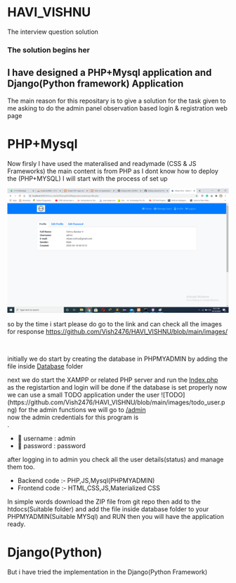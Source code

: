 # HAVI_VISHNU
The interview question solution 


### The solution begins her
## I have designed a PHP+Mysql application and Django(Python framework) Application

The main reason for this repositary is to give a solution for the task given to me asking to do the admin panel observation based login & registration web page  

# PHP+Mysql
Now firsly I have used the materalised and readymade (CSS & JS Frameworks)
the main content is from PHP as I dont know how to deploy the (PHP+MYSQL) I will start with the process of set up

![ADMIN PROFILE](https://github.com/Vish2476/HAVI_VISHNU/blob/main/images/admin_profile.png?raw=true)

so by the time i start please do go to the link and can check all the images for response https://github.com/Vish2476/HAVI_VISHNU/blob/main/images/

<br>

initially we do start by creating the database in PHPMYADMIN by adding the file inside <a href="https://github.com/Vish2476/HAVI_VISHNU/blob/main/database/">Database</a> folder 
</hr>
next we do start the XAMPP or related PHP server and run the <a href="https://github.com/Vish2476/HAVI_VISHNU/blob/main/index.php">Index.php</a><br>
as the registartion and login will be done if the database is set properly now we can use a small TODO application under the user 
![TODO](https://github.com/Vish2476/HAVI_VISHNU/blob/main/images/todo_user.png) 
for the admin functions we will go to <a href="https://github.com/Vish2476/HAVI_VISHNU/blob/main/admin/">/admin</a>
<br>
now the admin credentials for this program is <br>.

- 👯 username : admin
- 👯 password : password

after logging in to admin you check all the user details(status) and manage them too.

- Backend code :- PHP,JS,Mysql(PHPMYADMIN)
- Frontend code :- HTML,CSS,JS,Materialized CSS

In simple words download the ZIP file from git repo then add to the htdocs(Suitable folder) and add the file inside database folder to your PHPMYADMIN(Suitable MYSql) and RUN then you will have the application ready.

# Django(Python)
But i have tried the implementation in the Django(Python Framework)
